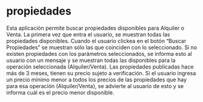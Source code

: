 # propiedades

Esta aplicación permite buscar propiedades disponibles para Alquiler o Venta.
La primera vez que entra el usuario, se muestran todas las propiedades disponibles.
Cuando el usuario clickea en el botón “Buscar Propiedades” se muestran sólo las que coinciden con lo seleccionado.
Si no existen propiedades con los parámetros seleccionados, se informa esto al usuario con un mensaje y se muestran todas las disponibles para la operación seleccionada (Alquiler/Venta).
Las propiedades publicadas hace más de 3 meses, tienen su precio sujeto a verificación.
Si el usuario ingresa un precio mínimo menor a todos los precios de las propiedades que hay para esa operación (Alquiler/Venta), se advierte al usuario de esto y se informa cuál es el precio menor disponible.

